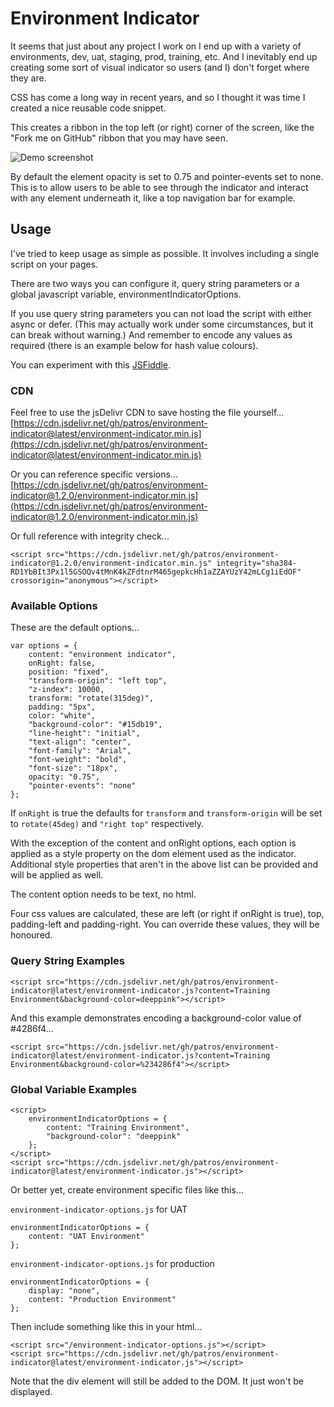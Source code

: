 # Environment Indicator

It seems that just about any project I work on I end up with a variety of
environments, dev, uat, staging, prod, training, etc. And I inevitably end up
creating some sort of visual indicator so users (and I) don't forget where they
are.

CSS has come a long way in recent years, and so I thought it was time I created
a nice reusable code snippet.

This creates a ribbon in the top left (or right) corner of the screen, like the 
"Fork me on GitHub" ribbon that you may have seen.

![Demo screenshot](demo.png)

By default the element opacity is set to 0.75 and pointer-events set to none. 
This is to allow users to be able to see through the indicator and interact 
with any element underneath it, like a top navigation bar for example. 

## Usage

I've tried to keep usage as simple as possible. It involves including a single
script on your pages.

There are two ways you can configure it, query string parameters or a global
javascript variable, environmentIndicatorOptions.

If you use query string parameters you can not load the script with either
async or defer. (This may actually work under some circumstances, but it can
break without warning.) And remember to encode any values as required (there 
is an example below for hash value colours).

You can experiment with this [JSFiddle](https://jsfiddle.net/coderpatros/v36hjm0o/2/).

### CDN

Feel free to use the jsDelivr CDN to save hosting the file yourself...  
[https://cdn.jsdelivr.net/gh/patros/environment-indicator@latest/environment-indicator.min.js](https://cdn.jsdelivr.net/gh/patros/environment-indicator@latest/environment-indicator.min.js)

Or you can reference specific versions...  
[https://cdn.jsdelivr.net/gh/patros/environment-indicator@1.2.0/environment-indicator.min.js](https://cdn.jsdelivr.net/gh/patros/environment-indicator@1.2.0/environment-indicator.min.js)

Or full reference with integrity check...

```<script src="https://cdn.jsdelivr.net/gh/patros/environment-indicator@1.2.0/environment-indicator.min.js" integrity="sha384-RD1YbBIt3Px1l5GSOQv4tMnK4kZFdtnrM465gepkcHh1aZZAYUzY42mLCg1iEdOF" crossorigin="anonymous"></script>```

### Available Options

These are the default options...
```
var options = {
    content: "environment indicator",
    onRight: false,
    position: "fixed",
    "transform-origin": "left top",
    "z-index": 10000,
    transform: "rotate(315deg)",
    padding: "5px",
    color: "white",
    "background-color": "#15db19",
    "line-height": "initial",
    "text-align": "center",
    "font-family": "Arial",
    "font-weight": "bold",
    "font-size": "18px",
    opacity: "0.75",
    "pointer-events": "none"
};
```

If ```onRight``` is true the defaults for ```transform``` and 
```transform-origin``` will be set to ```rotate(45deg)``` and
```"right top"``` respectively.

With the exception of the content and onRight options, each option is applied
as a style property on the dom element used as the indicator. Additional style
properties that aren't in the above list can be provided and will be applied 
as well.

The content option needs to be text, no html.

Four css values are calculated, these are left (or right if onRight is true), 
top, padding-left and padding-right. You can override these values, 
they will be honoured.

### Query String Examples

```
<script src="https://cdn.jsdelivr.net/gh/patros/environment-indicator@latest/environment-indicator.js?content=Training Environment&background-color=deeppink"></script>
```

And this example demonstrates encoding a background-color value of #4286f4...
```
<script src="https://cdn.jsdelivr.net/gh/patros/environment-indicator@latest/environment-indicator.js?content=Training Environment&background-color=%234286f4"></script>
```

### Global Variable Examples

```
<script>
    environmentIndicatorOptions = {
        content: "Training Environment",
        "background-color": "deeppink"
    };
</script>
<script src="https://cdn.jsdelivr.net/gh/patros/environment-indicator@latest/environment-indicator.js"></script>
```

Or better yet, create environment specific files like this...

`environment-indicator-options.js` for UAT
```
environmentIndicatorOptions = {
    content: "UAT Environment"
};
```

`environment-indicator-options.js` for production
```
environmentIndicatorOptions = {
    display: "none",
    content: "Production Environment"
};
```

Then include something like this in your html...
```
<script src="/environment-indicator-options.js"></script>
<script src="https://cdn.jsdelivr.net/gh/patros/environment-indicator@latest/environment-indicator.js"></script>
```

Note that the div element will still be added to the DOM. It just won't be
displayed.
